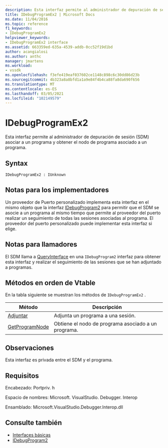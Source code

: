 ```yaml
---
description: Esta interfaz permite al administrador de depuración de sesión (SDM) asociar a un programa y obtener el nodo de programa asociado a un programa.
title: IDebugProgramEx2 | Microsoft Docs
ms.date: 11/04/2016
ms.topic: reference
f1_keywords:
- IDebugProgramEx2
helpviewer_keywords:
- IDebugProgramEx2 interface
ms.assetid: 663359ed-635a-4539-addb-0cc52f19d1bd
author: acangialosi
ms.author: anthc
manager: jmartens
ms.workload:
- vssdk
ms.openlocfilehash: f3efe419eaf037602ce1148c898c6c30dd86d23b
ms.sourcegitcommit: 4b323a8a8bfd1a1a9e84f4b4ca88fa8da690f656
ms.translationtype: MT
ms.contentlocale: es-ES
ms.lasthandoff: 03/05/2021
ms.locfileid: "102149579"
---
```

# <a name="idebugprogramex2"></a>IDebugProgramEx2
Esta interfaz permite al administrador de depuración de sesión (SDM) asociar a un programa y obtener el nodo de programa asociado a un programa.

## <a name="syntax"></a>Syntax

```
IDebugProgramEx2 : IUnknown
```

## <a name="notes-for-implementers"></a>Notas para los implementadores
 Un proveedor de Puerto personalizado implementa esta interfaz en el mismo objeto que la interfaz [IDebugProgram2](../../../extensibility/debugger/reference/idebugprogram2.md) para permitir que el SDM se asocie a un programa al mismo tiempo que permite al proveedor del puerto realizar un seguimiento de todas las sesiones asociadas al programa. El proveedor del puerto personalizado puede implementar esta interfaz si elige.

## <a name="notes-for-callers"></a>Notas para llamadores
 El SDM llama a [QueryInterface](/cpp/atl/queryinterface) en una `IDebugProgram2` interfaz para obtener esta interfaz y realizar el seguimiento de las sesiones que se han adjuntado a programas.

## <a name="methods-in-vtable-order"></a>Métodos en orden de Vtable
 En la tabla siguiente se muestran los métodos de `IDebugProgramEx2` .

|Método|Descripción|
|------------|-----------------|
|[Adjuntar](../../../extensibility/debugger/reference/idebugprogramex2-attach.md)|Adjunta un programa a una sesión.|
|[GetProgramNode](../../../extensibility/debugger/reference/idebugprogramex2-getprogramnode.md)|Obtiene el nodo de programa asociado a un programa.|

## <a name="remarks"></a>Observaciones
 Esta interfaz es privada entre el SDM y el programa.

## <a name="requirements"></a>Requisitos
 Encabezado: Portpriv. h

 Espacio de nombres: Microsoft. VisualStudio. Debugger. Interop

 Ensamblado: Microsoft.VisualStudio.Debugger.Interop.dll

## <a name="see-also"></a>Consulte también
- [Interfaces básicas](../../../extensibility/debugger/reference/core-interfaces.md)
- [IDebugProgram2](../../../extensibility/debugger/reference/idebugprogram2.md)
